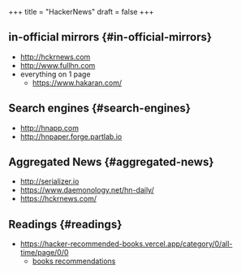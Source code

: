 +++
title = "HackerNews"
draft = false
+++

## in-official mirrors {#in-official-mirrors}

-   <http://hckrnews.com>
-   <http://www.fullhn.com>
-   everything on 1 page
    -   <https://www.hakaran.com/>


## Search engines {#search-engines}

-   <http://hnapp.com>
-   <http://hnpaper.forge.partlab.io>


## Aggregated News {#aggregated-news}

-   <http://serializer.io>
-   <https://www.daemonology.net/hn-daily/>
-   <https://hckrnews.com/>


## Readings {#readings}

-   <https://hacker-recommended-books.vercel.app/category/0/all-time/page/0/0>
    -   [books recommendations](/books)
